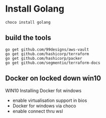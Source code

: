 # Install Golang

```choco install golang```

## build the tools

```golang
go get github.com/99designs/aws-vault
go get github.com/hashicorp/terraform
go get github.com/hashicorp/packer
go get github.com/segmentio/terraform-docs
```

## Docker on locked down win10
WIN10
Installing Docker fot windows
- enable virtualisation support in bios
- Docker for windows via choco
- enable connect thru wsl
